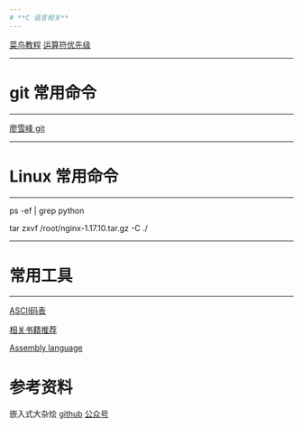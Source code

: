 ```yaml
---
# **C 语言相关**
---
```


[菜鸟教程](https://www.runoob.com/cprogramming/c-tutorial.html)    [运算符优先级](http://c.biancheng.net/view/161.html)

---
# **git 常用命令**
---

[廖雪峰 git](https://www.liaoxuefeng.com/wiki/896043488029600)

---
# **Linux 常用命令**
---

ps -ef | grep python

tar zxvf /root/nginx-1.17.10.tar.gz -C ./

---
# **常用工具**
---

[ASCII码表](https://www.fly63.com/tool/ascii/)

[相关书籍推荐](https://github.com/sewain5780/ShareBooks)

[Assembly language](./01-assembly_langle_study.md)

# **参考资料**

嵌入式大杂烩    [github](https://github.com/zhengnianli/EmbedSummary)    [公众号](https://mp.weixin.qq.com/s/R1bFO8ee2lQEtDEFjr2SNQ)
